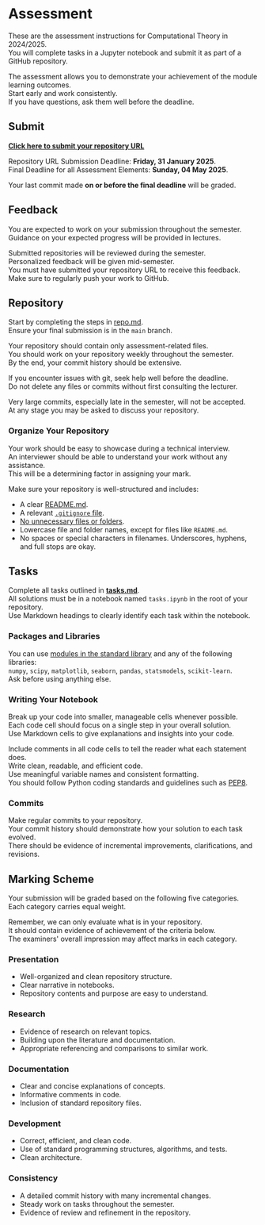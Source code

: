 # Assessment

These are the assessment instructions for Computational Theory in 2024/2025.  
You will complete tasks in a Jupyter notebook and submit it as part of a GitHub repository.  

The assessment allows you to demonstrate your achievement of the module learning outcomes.  
Start early and work consistently.  
If you have questions, ask them well before the deadline.  

## Submit

**[Click here to submit your repository URL](https://forms.office.com/e/qbmHfqBTci)**  

Repository URL Submission Deadline: **Friday, 31 January 2025**.  
Final Deadline for all Assessment Elements: **Sunday, 04 May 2025**.  

Your last commit made **on or before the final deadline** will be graded.  

## Feedback

You are expected to work on your submission throughout the semester.  
Guidance on your expected progress will be provided in lectures.  

Submitted repositories will be reviewed during the semester.  
Personalized feedback will be given mid-semester.  
You must have submitted your repository URL to receive this feedback.  
Make sure to regularly push your work to GitHub.  

## Repository

Start by completing the steps in [repo.md](repo.md).  
Ensure your final submission is in the `main` branch.  

Your repository should contain only assessment-related files.  
You should work on your repository weekly throughout the semester.  
By the end, your commit history should be extensive.  

If you encounter issues with git, seek help well before the deadline.  
Do not delete any files or commits without first consulting the lecturer.  

Very large commits, especially late in the semester, will not be accepted.  
At any stage you may be asked to discuss your repository.  

### Organize Your Repository

Your work should be easy to showcase during a technical interview.  
An interviewer should be able to understand your work without any assistance.  
This will be a determining factor in assigning your mark.  

Make sure your repository is well-structured and includes:

- A clear [README.md](https://docs.github.com/en/repositories/managing-your-repositorys-settings-and-features/customizing-your-repository/about-readmes).
- A relevant [`.gitignore` file](https://github.com/github/gitignore).
- [No unnecessary files or folders](https://realpython.com/python-git-github-intro/#what-not-to-add-to-a-git-repo).
- Lowercase file and folder names, except for files like `README.md`.
- No spaces or special characters in filenames. Underscores, hyphens, and full stops are okay.

## Tasks

Complete all tasks outlined in **[tasks.md](tasks.md)**.  
All solutions must be in a notebook named `tasks.ipynb` in the root of your repository.  
Use Markdown headings to clearly identify each task within the notebook.  

### Packages and Libraries

You can use [modules in the standard library](https://en.wikipedia.org/wiki/Standard_library) and any of the following libraries:  
`numpy`, `scipy`, `matplotlib`, `seaborn`, `pandas`, `statsmodels`, `scikit-learn`.  
Ask before using anything else.  

### Writing Your Notebook

Break up your code into smaller, manageable cells whenever possible.  
Each code cell should focus on a single step in your overall solution.  
Use Markdown cells to give explanations and insights into your code.  

Include comments in all code cells to tell the reader what each statement does.  
Write clean, readable, and efficient code.  
Use meaningful variable names and consistent formatting.  
You should follow Python coding standards and guidelines such as [PEP8](https://peps.python.org/pep-0008/).  

### Commits

Make regular commits to your repository.  
Your commit history should demonstrate how your solution to each task evolved.  
There should be evidence of incremental improvements, clarifications, and revisions.  

## Marking Scheme

Your submission will be graded based on the following five categories.  
Each category carries equal weight.  

Remember, we can only evaluate what is in your repository.  
It should contain evidence of achievement of the criteria below.  
The examiners' overall impression may affect marks in each category.  

### Presentation

- Well-organized and clean repository structure.  
- Clear narrative in notebooks.  
- Repository contents and purpose are easy to understand.  

### Research

- Evidence of research on relevant topics.
- Building upon the literature and documentation.
- Appropriate referencing and comparisons to similar work.

### Documentation

- Clear and concise explanations of concepts.  
- Informative comments in code.  
- Inclusion of standard repository files.  

### Development

- Correct, efficient, and clean code.  
- Use of standard programming structures, algorithms, and tests.  
- Clean architecture.

### Consistency

- A detailed commit history with many incremental changes.  
- Steady work on tasks throughout the semester.  
- Evidence of review and refinement in the repository.  

